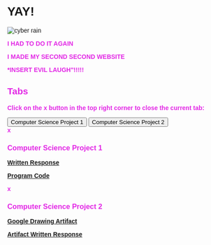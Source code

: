 
  <html lang="en">
       <head>
           <meta charset="utf-8">
           <title>Welcome, Berenice Avalos's website, CSP2</title>
       </head>
       <body>
           <h1>
               YAY!
          </h1>
         <img src="https://tse4.mm.bing.net/th?id=OIP.3QTALpGhLUNzHDpMUGVFUgHaKe&pid=Api" alt="cyber rain">
      </body> 
  </html>

<html>
<body background="https://cdnb.artstation.com/p/assets/images/images/002/648/641/large/roger-matallana-exterior-cyberpunk-final2.jpg?1464096465">
</body>
</html>

<p><font color="#E227E5"><strong>I HAD TO DO IT AGAIN
   <p><strong>I MADE MY SECOND SECOND WEBSITE
        <p><strong> *INSERT EVIL LAUGH"!!!!!
<html>
<head>
<meta name="viewport" content="width=device-width, initial-scale=1">
<style>
body {font-family: Arial;}

/* Style the tab */
.tab {
  overflow: hidden;
  border: 1px solid #ccc;
  background-color: #f1f1f1;
}

/* Style the buttons inside the tab */
.tab button {
  background-color: inherit;
  float: left;
  border: none;
  outline: none;
  cursor: pointer;
  padding: 14px 16px;
  transition: 0.3s;
  font-size: 17px;
}

/* Change background color of buttons on hover */
.tab button:hover {
  background-color: #ddd;
}

/* Create an active/current tablink class */
.tab button.active {
  background-color: #ccc;
}

/* Style the tab content */
.tabcontent {
  display: none;
  padding: 6px 12px;
  border: 1px solid #ccc;
  border-top: none;
}

/* Style the close button */
.topright {
  float: right;
  cursor: pointer;
  font-size: 28px;
}

.topright:hover {color: red;}
</style>
</head>
<body>

<h2>Tabs</h2>
<p>Click on the x button in the top right corner to close the current tab:</p>

<div class="tab">
  <button class="tablinks" onclick="openCity(event, 'Computer Science Project 1')" id="defaultOpen">Computer Science Project 1</button>
  <button class="tablinks" onclick="openCity(event, 'Computer Science Project 2')">Computer Science Project 2</button>
</div>

<div id="Computer Science Project 1" class="tabcontent">
  <span onclick="this.parentElement.style.display='none'" class="topright">x</span>
  <h3>Computer Science Project 1</h3>
  <p> <a href="https://raw.githubusercontent.com/Berenice-Avalos/ARTSY-AGAIN/a574ed88168ebfd8d444011b6deb054c7635ffa1/Written%20Questions%2C%20Section%202.pdf" target ="_blank">Written Response</a></p>
   <p> <a href="https://raw.githubusercontent.com/Berenice-Avalos/ARTSY-AGAIN/a574ed88168ebfd8d444011b6deb054c7635ffa1/Program%20Code%2C%20Section%203.pdf" target ="_blank">Program Code</a></p>
</div>

<div id="Computer Science Project 2" class="tabcontent">
  <span onclick="this.parentElement.style.display='none'" class="topright">x</span>
  <h3>Computer Science Project 2</h3>
  <p> <a href="https://raw.githubusercontent.com/Berenice-Avalos/ARTSY-AGAIN/93830e4167a11483f252ab52a282d52dbe92109b/Spider%20Man%20%20(1).pdf" target ="_blank">Google Drawing Artifact</a> </p>
  <p> <a href="https://raw.githubusercontent.com/Berenice-Avalos/ARTSY-AGAIN/f4223026c4acd3607994c54a56d870ccf9786e6b/Spider-Verse%20PDF%20(1).pdf" target ="_blank">Artifact Written Response</a> </p>
</div>

<script>
function openCity(evt, cityName) {
  var i, tabcontent, tablinks;
  tabcontent = document.getElementsByClassName("tabcontent");
  for (i = 0; i < tabcontent.length; i++) {
    tabcontent[i].style.display = "none";
  }
  tablinks = document.getElementsByClassName("tablinks");
  for (i = 0; i < tablinks.length; i++) {
    tablinks[i].className = tablinks[i].className.replace(" active", "");
  }
  document.getElementById(cityName).style.display = "block";
  evt.currentTarget.className += " active";
}

// Get the element with id="defaultOpen" and click on it
document.getElementById("defaultOpen").click();
</script>
   

